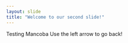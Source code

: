 ```yaml
---
layout: slide
title: "Welcome to our second slide!"
---
```

Testing Mancoba
Use the left arrow to go back!
